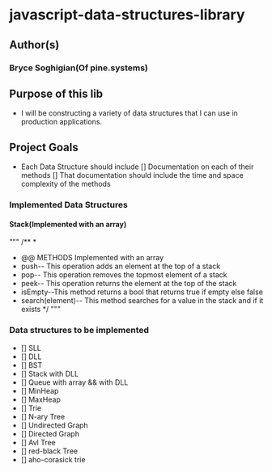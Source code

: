 # javascript-data-structures-library



## Author(s) 
### Bryce Soghigian(Of pine.systems)

## Purpose of this lib
- I will be constructing a variety of data structures that I can use in production applications. 
## Project Goals
- Each Data Structure should include
[] Documentation on each of their methods
[] That documentation should include the time and space complexity of the methods
### Implemented Data Structures
#### Stack(Implemented with an array)
"""
/**
 * 
 * @@ METHODS Implemented with an array
 * push-- This operation adds an element at the top of a stack
 * pop-- This operation removes the topmost element of a stack
 * peek-- This operation returns the element at the top of the stack
 * isEmpty--This method returns a bool that returns true if empty else false
 * search(element)-- This method searches for a value in the stack and if it exists
 */
"""
### Data structures to be implemented 

- [] SLL
- [] DLL
- [] BST
- [] Stack with DLL 
- [] Queue with array && with DLL
- [] MinHeap
- [] MaxHeap
- [] Trie
- [] N-ary Tree
- [] Undirected Graph
- [] Directed Graph
- [] Avl Tree
- [] red-black Tree
- [] aho-corasick trie
